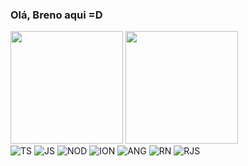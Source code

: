 ### Olá, Breno aqui =D

<div>
    <img height="180em" src="https://github-readme-stats.vercel.app/api?username=srGuardia&show_icons=true&theme=radical&count_private=true&include_all_commits=true" />
    <img height="180em" src="https://github-readme-stats.vercel.app/api/top-langs?username=srGuardia&show_icons=true&theme=radical&layout=compact&langs_count=8" />
</div>

<div style="display: inline_block">
  <img src="#" alt="TS" />
  <img src="#" alt="JS" />
  <img src="#" alt="NOD" />
  <img src="#" alt="ION" />
  <img src="#" alt="ANG" />
  <img src="#" alt="RN" />
  <img src="#" alt="RJS" />
</div>



